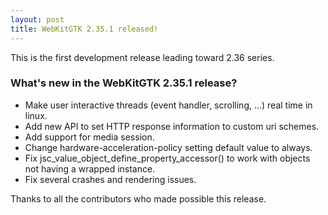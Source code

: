 ```yaml
---
layout: post
title: WebKitGTK 2.35.1 released!
---
```


This is the first development release leading toward 2.36 series.

### What's new in the WebKitGTK 2.35.1 release?

 - Make user interactive threads (event handler, scrolling, ...) real time in linux.
 - Add new API to set HTTP response information to custom uri schemes.
 - Add support for media session.
 - Change hardware-acceleration-policy setting default value to always.
 - Fix jsc_value_object_define_property_accessor() to work with objects not having a wrapped instance.
 - Fix several crashes and rendering issues.

Thanks to all the contributors who made possible this release.
